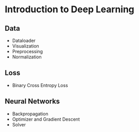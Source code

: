 # Introduction to Deep Learning

## Data
- Dataloader
- Visualization
- Preprocessing
- Normalization

## Loss
- Binary Cross Entropy Loss

## Neural Networks
- Backpropagation
- Optimizer and Gradient Descent
- Solver